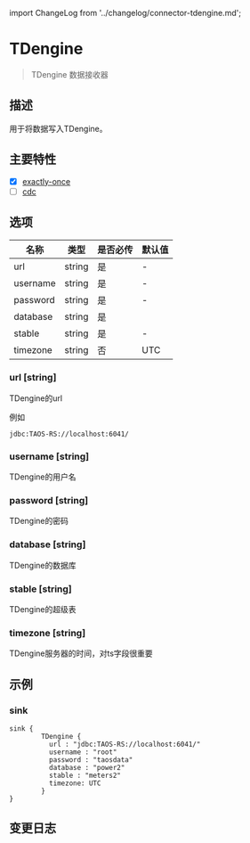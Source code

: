 import ChangeLog from '../changelog/connector-tdengine.md';

# TDengine

> TDengine 数据接收器

## 描述

用于将数据写入TDengine。

## 主要特性

- [x] [exactly-once](../../concept/connector-v2-features.md)
- [ ] [cdc](../../concept/connector-v2-features.md)

## 选项

|   名称   |  类型  | 是否必传 | 默认值 |
|----------|--------|----------|---------------|
| url      | string | 是      | -             |
| username | string | 是      | -             |
| password | string | 是      | -             |
| database | string | 是      |               |
| stable   | string | 是      | -             |
| timezone | string | 否       | UTC           |

### url [string]

TDengine的url

例如

```
jdbc:TAOS-RS://localhost:6041/
```

### username [string]

TDengine的用户名

### password [string]

TDengine的密码

### database [string]

TDengine的数据库

### stable [string]

TDengine的超级表

### timezone [string]

TDengine服务器的时间，对ts字段很重要

## 示例

### sink

```hocon
sink {
        TDengine {
          url : "jdbc:TAOS-RS://localhost:6041/"
          username : "root"
          password : "taosdata"
          database : "power2"
          stable : "meters2"
          timezone: UTC
        }
}
```

## 变更日志

<ChangeLog />